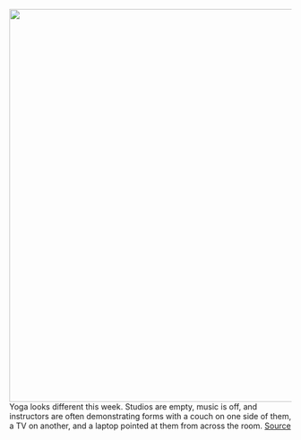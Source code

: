 <img src='https://cdn.vox-cdn.com/thumbor/byZHDsKa4pYkS1LNCNDnSZsR25o=/0x0:2239x1524/1200x800/filters:focal(995x379:1353x737)/cdn.vox-cdn.com/uploads/chorus_image/image/66559013/zoomyoga2.0.jpg' width='700px' /><br/>
Yoga looks different this week. Studios are empty, music is off, and instructors are often demonstrating forms with a couch on one side of them, a TV on another, and a laptop pointed at them from across the room.
<a href='https://www.theverge.com/2020/3/26/21195288/zoom-yoga-online-classes-coronavirus'> Source <a/>